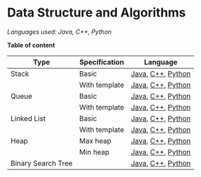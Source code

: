 # Data Structure and Algorithms

*Languages used: Java, C++, Python*

**Table of content**

| Type | Specification | Language |
|------|----------|---|
| Stack | Basic         | [Java](/Stack/Basic/Java), [C++](/Stack/Basic/C++), [Python](/Stack/Basic/Python)   |
|       | With template | [Java](/Stack/With%20template/Java), [C++](/Stack/With%20template/C++), [Python](/Stack/With%20template/Python) |
| Queue | Basic         | [Java](/Queue/Basic/Java), [C++](/Queue/Basic/C++), [Python](/Queue/Basic/Python)  |
|       | With template | [Java](/Queue/With%20template/Java), [C++](/Queue/With%20template/C++), [Python](/Queue/With%20template/Python) |
| Linked List | Basic   | [Java](/Linked%20List/Basic/Java), [C++](/Linked%20List/Basic/C++), [Python](/Linked%20List/Basic/Python)  |
|       | With template | [Java](/Linked%20List/With%20template/Java), [C++](/Linked%20List/With%20template/C++), [Python](/Linked%20List/With%20template/Python) |
| Heap	| Max heap	| [Java](/Heap/Max%20heap/Java), [C++](/Heap/Max%20heap/C++), [Python](/Heap/Max%20heap/Python)	|
|	| Min heap	| [Java](/Heap/Min%20heap/Java), [C++](/Heap/Min%20heap/C++), [Python](/Heap/Min%20heap/Python)	|
|   Binary Search Tree  |   |   [Java](/Binary%20Search%20Tree/Java), [C++](/Binary%20Search%20Tree/C++), [Python](/Binary%20Search%20Tree/Python)  |